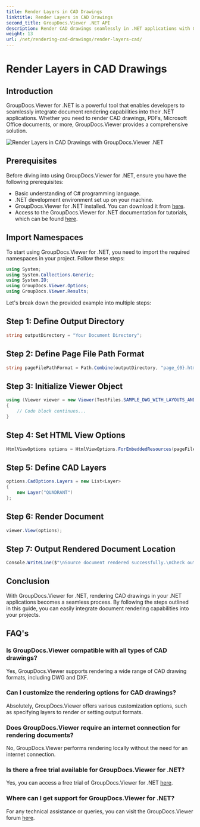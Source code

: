 ```yaml
---
title: Render Layers in CAD Drawings
linktitle: Render Layers in CAD Drawings
second_title: GroupDocs.Viewer .NET API
description: Render CAD drawings seamlessly in .NET applications with GroupDocs.Viewer for .NET. Explore rendering options, customize layers, and more.
weight: 13
url: /net/rendering-cad-drawings/render-layers-cad/
---
```


# Render Layers in CAD Drawings

## Introduction
GroupDocs.Viewer for .NET is a powerful tool that enables developers to seamlessly integrate document rendering capabilities into their .NET applications. Whether you need to render CAD drawings, PDFs, Microsoft Office documents, or more, GroupDocs.Viewer provides a comprehensive solution.

![Render Layers in CAD Drawings with GroupDocs.Viewer .NET](/viewer/rendering-cad-drawings/render-layers-in-cad-drawings.png)

## Prerequisites
Before diving into using GroupDocs.Viewer for .NET, ensure you have the following prerequisites:
- Basic understanding of C# programming language.
- .NET development environment set up on your machine.
- GroupDocs.Viewer for .NET installed. You can download it from [here](https://releases.groupdocs.com/viewer/net/).
- Access to the GroupDocs.Viewer for .NET documentation for tutorials, which can be found [here](https://tutorials.groupdocs.com/viewer/net/).

## Import Namespaces
To start using GroupDocs.Viewer for .NET, you need to import the required namespaces in your project. Follow these steps:

```csharp
using System;
using System.Collections.Generic;
using System.IO;
using GroupDocs.Viewer.Options;
using GroupDocs.Viewer.Results;
```

Let's break down the provided example into multiple steps:
## Step 1: Define Output Directory
```csharp
string outputDirectory = "Your Document Directory";
```
## Step 2: Define Page File Path Format
```csharp
string pageFilePathFormat = Path.Combine(outputDirectory, "page_{0}.html");
```
## Step 3: Initialize Viewer Object
```csharp
using (Viewer viewer = new Viewer(TestFiles.SAMPLE_DWG_WITH_LAYOUTS_AND_LAYERS))
{
    // Code block continues...
}
```
## Step 4: Set HTML View Options
```csharp
HtmlViewOptions options = HtmlViewOptions.ForEmbeddedResources(pageFilePathFormat);
```
## Step 5: Define CAD Layers
```csharp
options.CadOptions.Layers = new List<Layer>
{
    new Layer("QUADRANT")
};
```
## Step 6: Render Document
```csharp
viewer.View(options);
```
## Step 7: Output Rendered Document Location
```csharp
Console.WriteLine($"\nSource document rendered successfully.\nCheck output in {outputDirectory}.");
```

## Conclusion
With GroupDocs.Viewer for .NET, rendering CAD drawings in your .NET applications becomes a seamless process. By following the steps outlined in this guide, you can easily integrate document rendering capabilities into your projects.
## FAQ's
### Is GroupDocs.Viewer compatible with all types of CAD drawings?
Yes, GroupDocs.Viewer supports rendering a wide range of CAD drawing formats, including DWG and DXF.
### Can I customize the rendering options for CAD drawings?
Absolutely, GroupDocs.Viewer offers various customization options, such as specifying layers to render or setting output formats.
### Does GroupDocs.Viewer require an internet connection for rendering documents?
No, GroupDocs.Viewer performs rendering locally without the need for an internet connection.
### Is there a free trial available for GroupDocs.Viewer for .NET?
Yes, you can access a free trial of GroupDocs.Viewer for .NET [here](https://releases.groupdocs.com/).
### Where can I get support for GroupDocs.Viewer for .NET?
For any technical assistance or queries, you can visit the GroupDocs.Viewer forum [here](https://forum.groupdocs.com/c/viewer/9).

